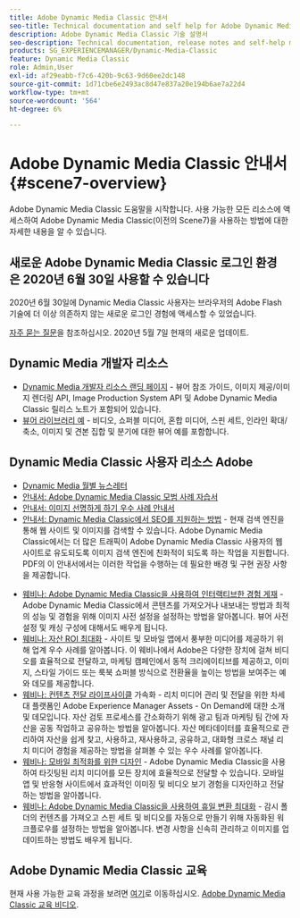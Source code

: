 ```yaml
---
title: Adobe Dynamic Media Classic 안내서
seo-title: Technical documentation and self help for Adobe Dynamic Media Classic
description: Adobe Dynamic Media Classic 기술 설명서
seo-description: Technical documentation, release notes and self-help materials for Adobe Dynamic Media Classic, formerly Scene 7
products: SG_EXPERIENCEMANAGER/Dynamic-Media-Classic
feature: Dynamic Media Classic
role: Admin,User
exl-id: af29eabb-f7c6-420b-9c63-9d60ee2dc148
source-git-commit: 1d71cbe6e2493ac8d47e837a20e194b6ae7a22d4
workflow-type: tm+mt
source-wordcount: '564'
ht-degree: 6%

---
```


# Adobe Dynamic Media Classic 안내서 {#scene7-overview}

Adobe Dynamic Media Classic 도움말을 시작합니다. 사용 가능한 모든 리소스에 액세스하여 Adobe Dynamic Media Classic(이전의 Scene7)을 사용하는 방법에 대한 자세한 내용을 알 수 있습니다.

## 새로운 Adobe Dynamic Media Classic 로그인 환경 은 2020년 6월 30일 사용할 수 있습니다

2020년 6월 30일에 Dynamic Media Classic 사용자는 브라우저의 Adobe Flash 기술에 더 이상 의존하지 않는 새로운 로그인 경험에 액세스할 수 있었습니다.

[자주 묻는 질문](new-ui-2020.md)을 참조하십시오. 2020년 5월 7일 현재의 새로운 업데이트.

## Dynamic Media 개발자 리소스

* [Dynamic Media 개발자 리소스 랜딩 페이지](https://experienceleague.adobe.com/docs/dynamic-media-developer-resources.html)  - 뷰어 참조 가이드, 이미지 제공/이미지 렌더링 API, Image Production System API 및 Adobe Dynamic Media Classic 릴리스 노트가 포함되어 있습니다.
* [뷰어 라이브러리 예](https://landing.adobe.com/en/na/dynamic-media/ctir-2755/live-demos.html)  - 비디오, 쇼퍼블 미디어, 혼합 미디어, 스핀 세트, 인라인 확대/축소, 이미지 및 견본 집합 및 분기에 대한 뷰어 예를 포함합니다.

## Dynamic Media Classic 사용자 리소스 Adobe

* [Dynamic Media 월별 뉴스레터](dynamic-media-newsletter.md)
* [안내서: Adobe Dynamic Media Classic 모범 사례 자습서](https://experienceleague.adobe.com/docs/experience-manager-learn/dynamic-media-classic-tutorial/overview.html)
* [안내서: 이미지 선명하게 하기 우수 사례 안내서](/help/assets/s7_sharpening_images.pdf)
* [안내서: Dynamic Media Classic에서 SEO를 지원하는 방법](/help/assets/s7_seo.pdf)  - 현재 검색 엔진을 통해 웹 사이트 및 이미지를 검색할 수 있습니다. Adobe Dynamic Media Classic에서는 더 많은 트래픽이 Adobe Dynamic Media Classic 사용자의 웹 사이트로 유도되도록 이미지 검색 엔진에 친화적이 되도록 하는 작업을 지원합니다. PDF의 이 안내서에서는 이러한 작업을 수행하는 데 필요한 배경 및 구현 권장 사항을 제공합니다.
<!-- * [Webinar: Best Practices for Responsive Design](http://offers.adobe.com/en/na/marketing/landings/_40458_responsive_design_live_on_demand_webinar.html) - Learn practical tips on how to improve your mobile strategy. See real-world examples of responsive design in action. Create one master asset that works across multiple devices and increase mobile performance by dynamically changing the resolution of images or the orientation of images for portrait or landscape displays. Learn how to also dynamically crop, scale, or resize images. -->
* [웨비나: Adobe Dynamic Media Classic을 사용하여 인터랙티브한 경험 게재](https://seminars.adobeconnect.com/p7wb8ej3u6d/)  - Adobe Dynamic Media Classic에서 콘텐츠를 가져오거나 내보내는 방법과 최적의 성능 및 경험을 위해 이미지 사전 설정을 설정하는 방법을 알아봅니다. 뷰어 사전 설정 및 캐싱 구성에 대해서도 배우게 됩니다.
* [웨비나: 자산 ROI 최대화](https://adobecustomersuccess.adobeconnect.com/p5ar3hfrrec/?launcher=false&amp;fcsContent=true&amp;pbMode=normal&amp;proto=true)  - 사이트 및 모바일 앱에서 풍부한 미디어를 제공하기 위해 업계 우수 사례를 알아봅니다. 이 웨비나에서 Adobe은 다양한 장치에 걸쳐 비디오를 효율적으로 전달하고, 마케팅 캠페인에서 동적 크리에이티브를 제공하고, 이미지, 스타일 가이드 또는 룩북 쇼퍼블 방식으로 전환율을 높이는 방법을 보여주는 예와 데모를 제공합니다.
* [웨비나: 컨텐츠 전달 라이프사이클](https://adobecustomersuccess.adobeconnect.com/p88ducm9pqv/)  가속화 - 리치 미디어 관리 및 전달을 위한 차세대 플랫폼인 Adobe Experience Manager Assets - On Demand에 대한 소개 및 데모입니다. 자산 검토 프로세스를 간소화하기 위해 광고 팀과 마케팅 팀 간에 자산을 공동 작업하고 공유하는 방법을 알아봅니다. 자산 메타데이터를 효율적으로 관리하여 자산을 쉽게 찾고, 사용하고, 재사용하고, 공유하고, 대화형 크로스 채널 리치 미디어 경험을 제공하는 방법을 살펴볼 수 있는 우수 사례를 알아봅니다.
* [웨비나: 모바일 최적화를 위한 디자인](https://adobecustomersuccess.adobeconnect.com/p6oqd3wydif/?launcher=false&amp;fcsContent=true&amp;pbMode=normal&amp;proto=true)  - Adobe Dynamic Media Classic을 사용하여 타깃팅된 리치 미디어를 모든 장치에 효율적으로 전달할 수 있습니다. 모바일 앱 및 반응형 사이트에서 효과적인 이미징 및 비디오 보기 경험을 디자인하고 전달하는 방법을 알아봅니다.
* [웨비나: Adobe Dynamic Media Classic을 사용하여 휴일 변환 최대화](https://adobecustomersuccess.adobeconnect.com/p32n1yr85c9/?proto=true)  - 감시 폴더의 컨텐츠를 가져오고 스핀 세트 및 비디오를 자동으로 만들기 위해 자동화된 워크플로우를 설정하는 방법을 알아봅니다. 변경 사항을 신속히 관리하고 이미지를 업데이트하는 방법도 배우게 됩니다.

## Adobe Dynamic Media Classic 교육

현재 사용 가능한 교육 과정을 보려면 [여기](https://learning.adobe.com/catalog.html#product=adobe-scene7)로 이동하십시오.
[Adobe Dynamic Media Classic 교육 비디오](/help/training-videos.md).
